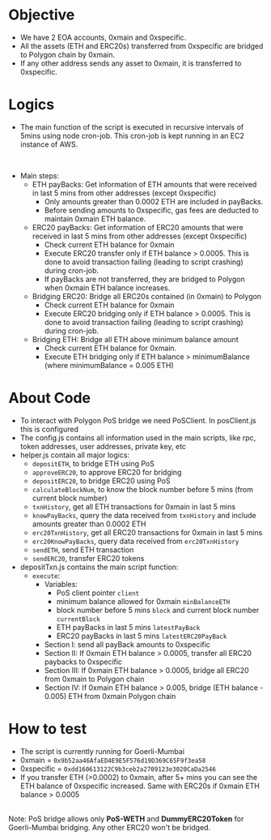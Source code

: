 # Objective

- We have 2 EOA accounts, 0xmain and 0xspecific.
- All the assets (ETH and ERC20s) transferred from 0xspecific are bridged to Polygon chain by 0xmain.
- If any other address sends any asset to 0xmain, it is transferred to 0xspecific.

# Logics

- The main function of the script is executed in recursive intervals of 5mins using node cron-job. This cron-job is kept running in an EC2 instance of AWS.
<br>

- Main steps:
    - ETH payBacks: Get information of ETH amounts that were received in last 5 mins from other addresses (except 0xspecific)
        - Only amounts greater than 0.0002 ETH are included in payBacks.
        - Before sending amounts to 0xspecific, gas fees are deducted to maintain 0xmain ETH balance. 
    - ERC20 payBacks: Get information of ERC20 amounts that were received in last 5 mins from other addresses (except 0xspecific)
        - Check current ETH balance for 0xmain
        - Execute ERC20 transfer only if ETH balance > 0.0005. This is done to avoid transaction failing (leading to script crashing) during cron-job.
        - If payBacks are not transferred, they are bridged to Polygon when 0xmain ETH balance increases.
    - Bridging ERC20: Bridge all ERC20s contained (in 0xmain) to Polygon
        - Check current ETH balance for 0xmain
        - Execute ERC20 bridging only if ETH balance > 0.0005. This is done to avoid transaction failing (leading to script crashing) during cron-job.
    - Bridging ETH: Bridge all ETH above minimum balance amount
        - Check current ETH balance for 0xmain.
        - Execute ETH bridging only if ETH balance > minimumBalance (where minimumBalance = 0.005 ETH)

# About Code

- To interact with Polygon PoS bridge we need PoSClient. In posClient.js this is configured
- The config.js contains all information used in the main scripts, like rpc, token addresses, user addresses, private key, etc
- helper.js contain all major logics:
    - `depositETH`, to bridge ETH using PoS
    - `approveERC20`, to approve ERC20 for bridging
    - `depositERC20`, to bridge ERC20 using PoS
    - `calculateBlockNum`, to know the block number before 5 mins (from current block number)
    - `txnHistory`, get all ETH transactions for 0xmain in last 5 mins
    - `knowPayBacks`, query the data received from `txnHistory` and include amounts greater than 0.0002 ETH
    - `erc20TxnHistory`, get all ERC20 transactions for 0xmain in last 5 mins
    - `erc20KnowPayBacks`, query data received from `erc20TxnHistory`
    - `sendETH`, send ETH transaction
    - `sendERC20`, transfer ERC20 tokens
- depositTxn.js contains the main script function:
    - `execute`:
        - Variables:
            - PoS client pointer `client`
            - minimum balance allowed for 0xmain `minBalanceETH`
            - block number before 5 mins `block` and current block number `currentBlock`
            - ETH payBacks in last 5 mins `latestPayBack`
            - ERC20 payBacks in last 5 mins `latestERC20PayBack`
        - Section I: send all payBack amounts to 0xspecific
        - Section II: If 0xmain ETH balance > 0.0005, transfer all ERC20 paybacks to 0xspecific
        - Section III: If 0xmain ETH balance > 0.0005, bridge all ERC20 from 0xmain to Polygon chain
        - Section IV: If 0xmain ETH balance > 0.005, bridge (ETH balance - 0.005) ETH from 0xmain Polygon chain
    
# How to test

- The script is currently running for Goerli-Mumbai 
- 0xmain = `0x9b52aa46AfaED4E9E5F576d19D369C65F9f3ea58`
- 0xspecific = `0xdd160613122C9b3ceb2a2709123e3020CaDa2546`
- If you transfer ETH (>0.0002) to 0xmain, after 5+ mins you can see the ETH balance of 0xspecific increased. Same with ERC20s if 0xmain ETH balance > 0.0005
<br>
Note: PoS bridge allows only <strong>PoS-WETH</strong> and <strong>DummyERC20Token</strong> for Goerli-Mumbai bridging. Any other ERC20 won't be bridged.